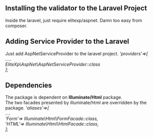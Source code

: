 ## Installing the validator to the Laravel Project

Inside the laravel, just require elitexp/aspnet. Damn too easy from composer.

## Adding Service Provider to the Laravel

Just add AspNetServiceProvider to the laravel project.
<i>
'providers'=>[<br/>
	..... <br/>
	EliteXp\AspNet\AspNetServiceProvider::class<br/>
];<br/>
</i>

## Dependencies
The package is dependent on <b>Illuminate/Html</b> package. <br/>
The two facades presented by illuminate/html are overridden by the package.
<i>
'aliases'=>[<br/>
	....<br/>
	'Form'=> Illuminate\Html\FormFacade::class,<br/>
    'HTML'=> Illuminate\Html\HtmlFacade::class,<br/>
];<br/>
</i>

